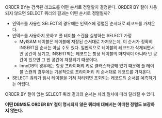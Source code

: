 ORDER BY는 검색된 레코드를 어떤 순서로 정렬할지 결정한다.
ORDER BY 절이 사용되지 않으면 SELECT 쿼리의 결과는 어떤 순서로 정렬될까?
- 인덱스를 사용한 SELECT의 경우에는 인덱스에 정렬된 순서대로 레코드를 가져온다.
- 인덱스를 사용하지 못하고 풀 테이블 스캔을 실행하는 SELECT 가정
	- MyISAM 테이블은 테이블에 저장된 순서대로 가져오는데, 이 순서가 정확히 INSERT된 순서는 아닐 수도 있다. 일반적으로 테이블의 레코드가 삭제되면서 빈 공간이 생기고, INSERT되는 레코드는 항상 테이블의 마지막이 아니라 빈 공간이 있으면 그 빈 공간에 저장되기 때문이다.
	- InnoDB의 경우에는 항상 프라이머리 키로 클러스터링돼 있기 때문에 풀 테이블 스캔의 경우에는 기본적으로 프라이머리 키 순서대로 레코드를 가져온다.
- SELECT 쿼리가 임시 테이블을 거쳐 처리되면 조회되는 레코드의 순서를 예측하기는 어렵다.

ORDER BY 절이 없는 SELECT 쿼리 결과의 순서는 처리 절차에 따라 달라질 수 있다.

**어떤 DBMS도 ORDER BY 절이 명시되지 않은 쿼리에 대해서는 어떠한 정렬도 보장하지 않는다.**
